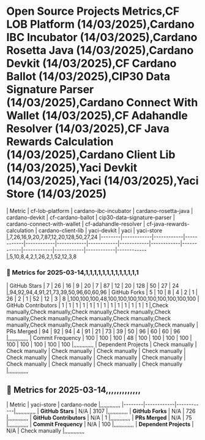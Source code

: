 # Open Source Projects Metrics,CF LOB Platform (14/03/2025),Cardano IBC Incubator (14/03/2025),Cardano Rosetta Java (14/03/2025),Cardano Devkit (14/03/2025),CF Cardano Ballot (14/03/2025),CIP30 Data Signature Parser (14/03/2025),Cardano Connect With Wallet (14/03/2025),CF Adahandle Resolver (14/03/2025),CF Java Rewards Calculation (14/03/2025),Cardano Client Lib (14/03/2025),Yaci Devkit (14/03/2025),Yaci (14/03/2025),Yaci Store (14/03/2025)
| Metric | cf-lob-platform | cardano-ibc-incubator | cardano-rosetta-java | cardano-devkit | cf-cardano-ballot | cip30-data-signature-parser | cardano-connect-with-wallet | cf-adahandle-resolver | cf-java-rewards-calculation | cardano-client-lib | yaci-devkit | yaci | yaci-store |,7,26,16,9,20,7,87,12,20,128,50,27,24
|--------|------------|------------|------------|------------|------------|------------|------------|------------|------------|------------|------------|------------|------------|,5,10,8,4,2,1,26,2,1,52,12,3,8
### 📅 Metrics for 2025-03-14,1,1,1,1,1,1,1,1,1,1,1,1,1
| GitHub Stars | 7 | 26 | 16 | 9 | 20 | 7 | 87 | 12 | 20 | 128 | 50 | 27 | 24 |,94,92,94,4,91,21,73,39,50,96,60,60,96
| GitHub Forks | 5 | 10 | 8 | 4 | 2 | 1 | 26 | 2 | 1 | 52 | 12 | 3 | 8 |,100,100,100,48,100,100,100,100,100,100,100,100,100
| GitHub Contributors | 1 | 1 | 1 | 1 | 1 | 1 | 1 | 1 | 1 | 1 | 1 | 1 | 1 |,Check manually,Check manually,Check manually,Check manually,Check manually,Check manually,Check manually,Check manually,Check manually,Check manually,Check manually,Check manually,Check manually
| PRs Merged | 94 | 92 | 94 | 4 | 91 | 21 | 73 | 39 | 50 | 96 | 60 | 60 | 96 |,,,,,,,,,,,,,
| Commit Frequency | 100 | 100 | 100 | 48 | 100 | 100 | 100 | 100 | 100 | 100 | 100 | 100 | 100 |,,,,,,,,,,,,,
| Dependent Projects | Check manually | Check manually | Check manually | Check manually | Check manually | Check manually | Check manually | Check manually | Check manually | Check manually | Check manually | Check manually | Check manually |,,,,,,,,,,,,,
## 📅 Metrics for 2025-03-14,,,,,,,,,,,,,
| Metric | yaci-store | cardano-node |,,,,,,,,,,,,,
|--------|------------|------------|,,,,,,,,,,,,,
| **GitHub Stars** | N/A | 3107 |,,,,,,,,,,,,,
| **GitHub Forks** | N/A | 726 |,,,,,,,,,,,,,
| **GitHub Contributors** | N/A | 1 |,,,,,,,,,,,,,
| **PRs Merged** | N/A | 75 |,,,,,,,,,,,,,
| **Commit Frequency** | N/A | 100 |,,,,,,,,,,,,,
| **Dependent Projects** | N/A | Check manually |,,,,,,,,,,,,,
